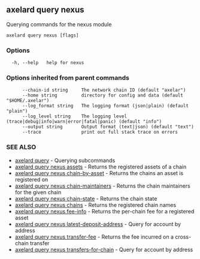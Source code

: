 ## axelard query nexus

Querying commands for the nexus module

```
axelard query nexus [flags]
```

### Options

```
  -h, --help   help for nexus
```

### Options inherited from parent commands

```
      --chain-id string     The network chain ID (default "axelar")
      --home string         directory for config and data (default "$HOME/.axelar")
      --log_format string   The logging format (json|plain) (default "plain")
      --log_level string    The logging level (trace|debug|info|warn|error|fatal|panic) (default "info")
      --output string       Output format (text|json) (default "text")
      --trace               print out full stack trace on errors
```

### SEE ALSO

- [axelard query](axelard_query.md)	 - Querying subcommands
- [axelard query nexus assets](axelard_query_nexus_assets.md)	 - Returns the registered assets of a chain
- [axelard query nexus chain-by-asset](axelard_query_nexus_chain-by-asset.md)	 - Returns the chains an asset is registered on
- [axelard query nexus chain-maintainers](axelard_query_nexus_chain-maintainers.md)	 - Returns the chain maintainers for the given chain
- [axelard query nexus chain-state](axelard_query_nexus_chain-state.md)	 - Returns the chain state
- [axelard query nexus chains](axelard_query_nexus_chains.md)	 - Returns the registered chain names
- [axelard query nexus fee-info](axelard_query_nexus_fee-info.md)	 - Returns the per-chain fee for a registered asset
- [axelard query nexus latest-deposit-address](axelard_query_nexus_latest-deposit-address.md)	 - Query for account by address
- [axelard query nexus transfer-fee](axelard_query_nexus_transfer-fee.md)	 - Returns the fee incurred on a cross-chain transfer
- [axelard query nexus transfers-for-chain](axelard_query_nexus_transfers-for-chain.md)	 - Query for account by address
